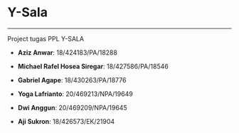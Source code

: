 # Y-Sala

---

Project tugas PPL Y-SALA

- __Aziz Anwar__: 18/424183/PA/18288

- __Michael Rafel Hosea Siregar__: 18/427586/PA/18546

- __Gabriel Agape__: 18/430263/PA/18776

- __Yoga Lafrianto__: 20/469213/NPA/19649

- __Dwi Anggun__: 20/469209/NPA/19645

- __Aji Sukron__: 18/426573/EK/21904
